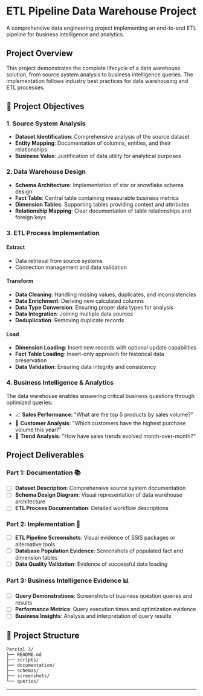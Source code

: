 # ETL Pipeline Data Warehouse Project

A comprehensive data engineering project implementing an end-to-end ETL pipeline for business intelligence and analytics.

## Project Overview

This project demonstrates the complete lifecycle of a data warehouse solution, from source system analysis to business intelligence queries. The implementation follows industry best practices for data warehousing and ETL processes.

## 🎯 Project Objectives

### 1. Source System Analysis
- **Dataset Identification**: Comprehensive analysis of the source dataset
- **Entity Mapping**: Documentation of columns, entities, and their relationships
- **Business Value**: Justification of data utility for analytical purposes

### 2. Data Warehouse Design
- **Schema Architecture**: Implementation of star or snowflake schema design
- **Fact Table**: Central table containing measurable business metrics
- **Dimension Tables**: Supporting tables providing context and attributes
- **Relationship Mapping**: Clear documentation of table relationships and foreign keys

### 3. ETL Process Implementation

#### Extract
- Data retrieval from source systems
- Connection management and data validation

#### Transform
- **Data Cleaning**: Handling missing values, duplicates, and inconsistencies
- **Data Enrichment**: Deriving new calculated columns
- **Data Type Conversion**: Ensuring proper data types for analysis
- **Data Integration**: Joining multiple data sources
- **Deduplication**: Removing duplicate records

#### Load
- **Dimension Loading**: Insert new records with optional update capabilities
- **Fact Table Loading**: Insert-only approach for historical data preservation
- **Data Validation**: Ensuring data integrity and consistency

### 4. Business Intelligence & Analytics

The data warehouse enables answering critical business questions through optimized queries:

- 📈 **Sales Performance**: "What are the top 5 products by sales volume?"
- 👥 **Customer Analysis**: "Which customers have the highest purchase volume this year?"
- 📅 **Trend Analysis**: "How have sales trends evolved month-over-month?"

## Project Deliverables

### Part 1: Documentation 📚
- [ ] **Dataset Description**: Comprehensive source system documentation
- [ ] **Schema Design Diagram**: Visual representation of data warehouse architecture
- [ ] **ETL Process Documentation**: Detailed workflow descriptions

### Part 2: Implementation 🔧
- [ ] **ETL Pipeline Screenshots**: Visual evidence of SSIS packages or alternative tools
- [ ] **Database Population Evidence**: Screenshots of populated fact and dimension tables
- [ ] **Data Quality Validation**: Evidence of successful data loading

### Part 3: Business Intelligence Evidence 📊
- [ ] **Query Demonstrations**: Screenshots of business question queries and results
- [ ] **Performance Metrics**: Query execution times and optimization evidence
- [ ] **Business Insights**: Analysis and interpretation of query results

## 📁 Project Structure

```
Parcial 3/
├── README.md
├── scripts/
├── documentation/
├── schemas/
├── screenshots/
└── queries/
```

---